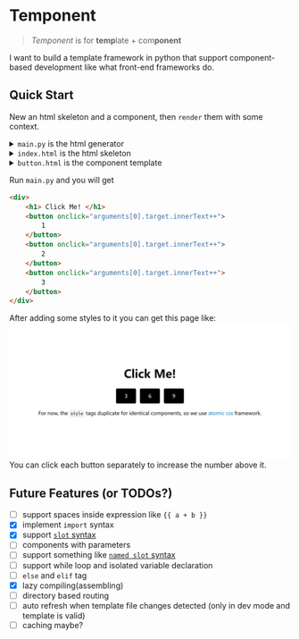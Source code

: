 # Temponent

> *Temponent* is for **temp**late + com**ponent**

I want to build a template framework in python that support component-based development like what front-end frameworks do.

## Quick Start

New an html skeleton and a component, then `render` them with some context.

<details><summary><code>main.py</code> is the html generator</summary>

```python
from src.template import Template
a = Template.load_template("index.html")
html = a.render({"nums": [1,2,3]})
print(html)
```
</details>
<details><summary><code>index.html</code> is the html skeleton</summary>

```html
{% import "counter.html" as Counter %}
<div>
    <h1> Click Me! </h1>
    {% for i in nums %}
        {% Counter %}
            {{ i }}
        {% endCounter %}
    {% endfor %}
</div>
```
</details>
<details><summary><code>button.html</code> is the component template</summary>

```html
<button onclick="arguments[0].target.innerText++">
    {% slot %}
</button>
```
</details>

Run `main.py` and you will get
```html
<div>
    <h1> Click Me! </h1>
    <button onclick="arguments[0].target.innerText++">
        1
    </button>
    <button onclick="arguments[0].target.innerText++">
        2
    </button>
    <button onclick="arguments[0].target.innerText++">
        3
    </button>
</div>
```

After adding some styles to it you can get this page like:
[![](examples/counter/screenshot.png)](examples/counter/index.html)
You can click each button separately to increase the number above it.

## Future Features (or TODOs?)

- [ ] support spaces inside expression like `{{ a + b }}`
- [x] implement `import` syntax
- [x] support [`slot` syntax](https://svelte.dev/docs#template-syntax-slot)
- [ ] components with parameters
- [ ] support something like [`named slot` syntax](https://svelte.dev/docs#template-syntax-slot-slot-name-name)
- [ ] support while loop and isolated variable declaration
- [ ] `else` and `elif` tag
- [x] lazy compiling(assembling)
- [ ] directory based routing
- [ ] auto refresh when template file changes detected (only in dev mode and template is valid)
- [ ] caching maybe?
